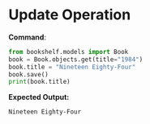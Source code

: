 # Update Operation
**Command**:
```python
from bookshelf.models import Book
book = Book.objects.get(title="1984")
book.title = "Nineteen Eighty-Four"
book.save()
print(book.title)
```

**Expected Output:**
```
Nineteen Eighty-Four
```
